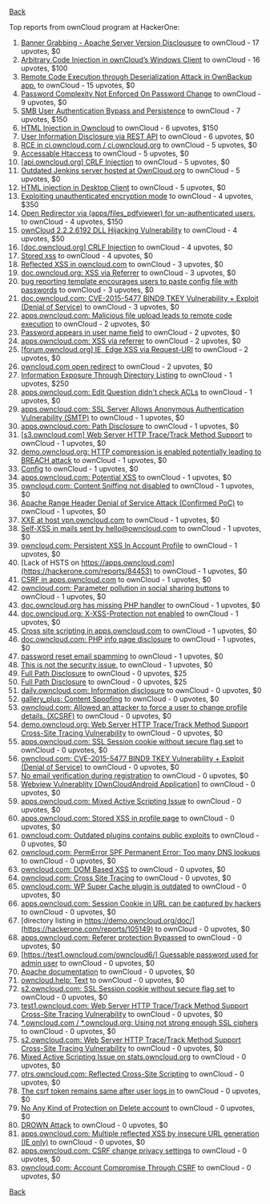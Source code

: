[Back](../README.md)

Top reports from ownCloud program at HackerOne:

1. [Banner Grabbing - Apache Server Version Disclousure](https://hackerone.com/reports/269467) to ownCloud - 17 upvotes, $0
2. [Arbitrary Code Injection in ownCloud’s Windows Client](https://hackerone.com/reports/155657) to ownCloud - 16 upvotes, $100
3. [Remote Code Execution through Deserialization Attack in OwnBackup app.](https://hackerone.com/reports/562335) to ownCloud - 15 upvotes, $0
4. [Password Complexity Not Enforced On Password Change](https://hackerone.com/reports/276123) to ownCloud - 9 upvotes, $0
5. [SMB User Authentication Bypass and Persistence](https://hackerone.com/reports/148151) to ownCloud - 7 upvotes, $150
6. [HTML Injection in Owncloud](https://hackerone.com/reports/215410) to ownCloud - 6 upvotes, $150
7. [User Information Disclosure via REST API](https://hackerone.com/reports/197786) to ownCloud - 6 upvotes, $0
8. [RCE in ci.owncloud.com / ci.owncloud.org](https://hackerone.com/reports/98559) to ownCloud - 5 upvotes, $0
9. [Accessable Htaccess](https://hackerone.com/reports/171272) to ownCloud - 5 upvotes, $0
10. [[api.owncloud.org] CRLF Injection](https://hackerone.com/reports/154306) to ownCloud - 5 upvotes, $0
11. [Outdated Jenkins server hosted at OwnCloud.org](https://hackerone.com/reports/208566) to ownCloud - 5 upvotes, $0
12. [HTML injection in Desktop Client](https://hackerone.com/reports/206877) to ownCloud - 5 upvotes, $0
13. [Exploiting unauthenticated encryption mode](https://hackerone.com/reports/108082) to ownCloud - 4 upvotes, $350
14. [Open Redirector via (apps/files_pdfviewer) for un-authenticated users.](https://hackerone.com/reports/131082) to ownCloud - 4 upvotes, $150
15. [ownCloud 2.2.2.6192 DLL Hijacking Vulnerability](https://hackerone.com/reports/151475) to ownCloud - 4 upvotes, $50
16. [[doc.owncloud.org] CRLF Injection](https://hackerone.com/reports/154275) to ownCloud - 4 upvotes, $0
17. [Stored xss](https://hackerone.com/reports/187380) to ownCloud - 4 upvotes, $0
18. [Reflected XSS in owncloud.com](https://hackerone.com/reports/127259) to ownCloud - 3 upvotes, $0
19. [doc.owncloud.org: XSS via Referrer](https://hackerone.com/reports/130951) to ownCloud - 3 upvotes, $0
20. [bug reporting template encourages users to paste config file with passwords](https://hackerone.com/reports/196969) to ownCloud - 3 upvotes, $0
21. [doc.owncloud.com: CVE-2015-5477 BIND9 TKEY Vulnerability + Exploit (Denial of Service)](https://hackerone.com/reports/217381) to ownCloud - 3 upvotes, $0
22. [apps.owncloud.com: Malicious file upload leads to remote code execution](https://hackerone.com/reports/84374) to ownCloud - 2 upvotes, $0
23. [Password appears in user name field](https://hackerone.com/reports/85559) to ownCloud - 2 upvotes, $0
24. [apps.owncloud.com: XSS via referrer](https://hackerone.com/reports/83374) to ownCloud - 2 upvotes, $0
25. [[forum.owncloud.org] IE, Edge XSS via Request-URI](https://hackerone.com/reports/154319) to ownCloud - 2 upvotes, $0
26. [owncloud.com open redirect](https://hackerone.com/reports/258632) to ownCloud - 2 upvotes, $0
27. [Information Exposure Through Directory Listing](https://hackerone.com/reports/110655) to ownCloud - 1 upvotes, $250
28. [apps.owncloud.com: Edit Question didn't check ACLs](https://hackerone.com/reports/85532) to ownCloud - 1 upvotes, $0
29. [apps.owncloud.com: SSL Server Allows Anonymous Authentication Vulnerability (SMTP)](https://hackerone.com/reports/83803) to ownCloud - 1 upvotes, $0
30. [apps.owncloud.com: Path Disclosure](https://hackerone.com/reports/83801) to ownCloud - 1 upvotes, $0
31. [[s3.owncloud.com] Web Server HTTP Trace/Track Method Support](https://hackerone.com/reports/90601) to ownCloud - 1 upvotes, $0
32. [demo.owncloud.org: HTTP compression is enabled potentially leading to BREACH attack](https://hackerone.com/reports/84105) to ownCloud - 1 upvotes, $0
33. [Config](https://hackerone.com/reports/84797) to ownCloud - 1 upvotes, $0
34. [apps.owncloud.com: Potential XSS](https://hackerone.com/reports/85577) to ownCloud - 1 upvotes, $0
35. [owncloud.com: Content Sniffing not disabled](https://hackerone.com/reports/83251) to ownCloud - 1 upvotes, $0
36. [Apache Range Header Denial of Service Attack (Confirmed PoC)](https://hackerone.com/reports/88904) to ownCloud - 1 upvotes, $0
37. [XXE at host vpn.owncloud.com](https://hackerone.com/reports/105980) to ownCloud - 1 upvotes, $0
38. [Self-XSS in mails sent by hello@owncloud.com](https://hackerone.com/reports/92111) to ownCloud - 1 upvotes, $0
39. [owncloud.com: Persistent XSS In Account Profile](https://hackerone.com/reports/116254) to ownCloud - 1 upvotes, $0
40. [Lack of HSTS on https://apps.owncloud.com](https://hackerone.com/reports/84453) to ownCloud - 1 upvotes, $0
41. [CSRF in apps.owncloud.com](https://hackerone.com/reports/84395) to ownCloud - 1 upvotes, $0
42. [owncloud.com: Parameter pollution in social sharing buttons](https://hackerone.com/reports/106024) to ownCloud - 1 upvotes, $0
43. [doc.owncloud.org has missing PHP handler](https://hackerone.com/reports/121382) to ownCloud - 1 upvotes, $0
44. [doc.owncloud.org: X-XSS-Protection not enabled](https://hackerone.com/reports/128493) to ownCloud - 1 upvotes, $0
45. [Cross site scripting in apps.owncloud.com](https://hackerone.com/reports/129551) to ownCloud - 1 upvotes, $0
46. [doc.owncloud.com: PHP info page disclosure](https://hackerone.com/reports/134216) to ownCloud - 1 upvotes, $0
47. [password reset email spamming](https://hackerone.com/reports/224095) to ownCloud - 1 upvotes, $0
48. [This is not the security issue.](https://hackerone.com/reports/257106) to ownCloud - 1 upvotes, $0
49. [Full Path Disclosure](https://hackerone.com/reports/87505) to ownCloud - 0 upvotes, $25
50. [Full Path Disclosure](https://hackerone.com/reports/85201) to ownCloud - 0 upvotes, $25
51. [daily.owncloud.com: Information disclosure](https://hackerone.com/reports/84085) to ownCloud - 0 upvotes, $0
52. [gallery_plus: Content Spoofing](https://hackerone.com/reports/87752) to ownCloud - 0 upvotes, $0
53. [owncloud.com: Allowed an attacker to force a user to change profile details. (XCSRF)](https://hackerone.com/reports/83239) to ownCloud - 0 upvotes, $0
54. [demo.owncloud.org: Web Server HTTP Trace/Track Method Support Cross-Site Tracing Vulnerability](https://hackerone.com/reports/83837) to ownCloud - 0 upvotes, $0
55. [apps.owncloud.com: SSL Session cookie without secure flag set](https://hackerone.com/reports/83710) to ownCloud - 0 upvotes, $0
56. [owncloud.com: CVE-2015-5477 BIND9 TKEY Vulnerability + Exploit (Denial of Service)](https://hackerone.com/reports/89097) to ownCloud - 0 upvotes, $0
57. [No email verification during registration](https://hackerone.com/reports/90643) to ownCloud - 0 upvotes, $0
58. [Webview Vulnerablity [OwnCloudAndroid Application]](https://hackerone.com/reports/87835) to ownCloud - 0 upvotes, $0
59. [apps.owncloud.com: Mixed Active Scripting Issue](https://hackerone.com/reports/85541) to ownCloud - 0 upvotes, $0
60. [apps.owncloud.com: Stored XSS in profile page](https://hackerone.com/reports/84371) to ownCloud - 0 upvotes, $0
61. [owncloud.com: Outdated plugins contains public exploits](https://hackerone.com/reports/84581) to ownCloud - 0 upvotes, $0
62. [owncloud.com: PermError SPF Permanent Error: Too many DNS lookups](https://hackerone.com/reports/83578) to ownCloud - 0 upvotes, $0
63. [owncloud.com: DOM Based XSS](https://hackerone.com/reports/83178) to ownCloud - 0 upvotes, $0
64. [owncloud.com: Cross Site Tracing](https://hackerone.com/reports/83373) to ownCloud - 0 upvotes, $0
65. [owncloud.com: WP Super Cache plugin is outdated](https://hackerone.com/reports/90980) to ownCloud - 0 upvotes, $0
66. [apps.owncloud.com: Session Cookie in URL can be captured by hackers](https://hackerone.com/reports/83667) to ownCloud - 0 upvotes, $0
67. [directory listing in https://demo.owncloud.org/doc/](https://hackerone.com/reports/105149) to ownCloud - 0 upvotes, $0
68. [apps.owncloud.com: Referer protection Bypassed](https://hackerone.com/reports/92644) to ownCloud - 0 upvotes, $0
69. [[https://test1.owncloud.com/owncloud6/] Guessable password used for admin user](https://hackerone.com/reports/107849) to ownCloud - 0 upvotes, $0
70. [Apache documentation](https://hackerone.com/reports/90321) to ownCloud - 0 upvotes, $0
71. [owncloud.help: Text](https://hackerone.com/reports/112304) to ownCloud - 0 upvotes, $0
72. [s2.owncloud.com: SSL Session cookie without secure flag set](https://hackerone.com/reports/83856) to ownCloud - 0 upvotes, $0
73. [test1.owncloud.com: Web Server HTTP Trace/Track Method Support Cross-Site Tracing Vulnerability](https://hackerone.com/reports/83971) to ownCloud - 0 upvotes, $0
74. [*.owncloud.com / *.owncloud.org: Using not strong enough SSL ciphers](https://hackerone.com/reports/84078) to ownCloud - 0 upvotes, $0
75. [s2.owncloud.com: Web Server HTTP Trace/Track Method Support Cross-Site Tracing Vulnerability](https://hackerone.com/reports/83855) to ownCloud - 0 upvotes, $0
76. [Mixed Active Scripting Issue on stats.owncloud.org](https://hackerone.com/reports/108692) to ownCloud - 0 upvotes, $0
77. [otrs.owncloud.com: Reflected Cross-Site Scripting](https://hackerone.com/reports/108288) to ownCloud - 0 upvotes, $0
78. [The csrf token remains same after user logs in](https://hackerone.com/reports/111262) to ownCloud - 0 upvotes, $0
79. [No Any Kind of Protection on Delete account](https://hackerone.com/reports/113211) to ownCloud - 0 upvotes, $0
80. [DROWN Attack](https://hackerone.com/reports/119808) to ownCloud - 0 upvotes, $0
81. [apps.owncloud.com: Multiple reflected XSS by insecure URL generation (IE only)](https://hackerone.com/reports/83381) to ownCloud - 0 upvotes, $0
82. [apps.owncloud.com: CSRF change privacy settings](https://hackerone.com/reports/85565) to ownCloud - 0 upvotes, $0
83. [owncloud.com: Account Compromise Through CSRF](https://hackerone.com/reports/84372) to ownCloud - 0 upvotes, $0


[Back](../README.md)